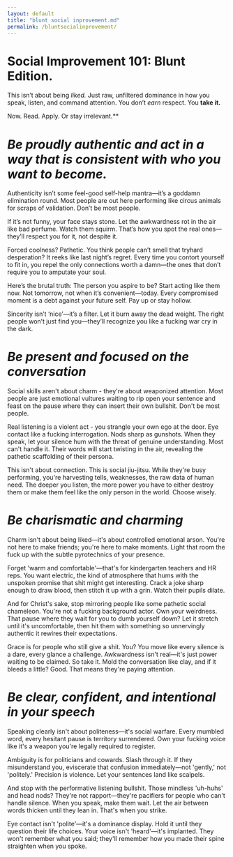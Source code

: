 ```yaml
---
layout: default
title: "blunt social inprovement.md"
permalink: /bluntsocialinprovement/
---
```


# Social Improvement 101: Blunt Edition.

This isn’t about being *liked.* Just raw, unfiltered dominance in how you speak, listen, and command attention.  You don’t *earn* respect. You **take it.**

Now. Read. Apply. Or stay irrelevant.**

# *Be proudly authentic and act in a way that is consistent with who you want to become.*

Authenticity isn’t some feel-good self-help mantra—it’s a goddamn elimination round. Most people are out here performing like circus animals for scraps of validation. Don’t be most people.

If it’s not funny, your face stays stone. Let the awkwardness rot in the air like bad perfume. Watch them squirm. That’s how you spot the real ones—they’ll respect you for it, not despite it.

Forced coolness? Pathetic. You think people can’t smell that tryhard desperation? It reeks like last night’s regret. Every time you contort yourself to fit in, you repel the only connections worth a damn—the ones that don’t require you to amputate your soul.

Here’s the brutal truth: The person you aspire to be? Start acting like them now. Not tomorrow, not when it’s convenient—today. Every compromised moment is a debt against your future self. Pay up or stay hollow.

Sincerity isn’t ‘nice’—it’s a filter. Let it burn away the dead weight. The right people won’t just find you—they’ll recognize you like a fucking war cry in the dark.

# *Be present and focused on the conversation*

Social skills aren't about charm - they're about weaponized attention. Most people are just emotional vultures waiting to rip open your sentence and feast on the pause where they can insert their own bullshit. Don't be most people.

Real listening is a violent act - you strangle your own ego at the door. Eye contact like a fucking interrogation. Nods sharp as gunshots. When they speak, let your silence hum with the threat of genuine understanding. Most can't handle it. Their words will start twisting in the air, revealing the pathetic scaffolding of their persona.

This isn't about connection. This is social jiu-jitsu. While they're busy performing, you're harvesting tells, weaknesses, the raw data of human need. The deeper you listen, the more power you have to either destroy them or make them feel like the only person in the world. Choose wisely.

# *Be charismatic and charming*

Charm isn't about being liked—it's about controlled emotional arson. You're not here to make friends; you're here to make moments. Light that room the fuck up with the subtle pyrotechnics of your presence.

Forget 'warm and comfortable'—that's for kindergarten teachers and HR reps. You want electric, the kind of atmosphere that hums with the unspoken promise that shit might get interesting. Crack a joke sharp enough to draw blood, then stitch it up with a grin. Watch their pupils dilate.

And for Christ's sake, stop mirroring people like some pathetic social chameleon. You're not a fucking background actor. Own your weirdness. That pause where they wait for you to dumb yourself down? Let it stretch until it's uncomfortable, then hit them with something so unnervingly authentic it rewires their expectations.

Grace is for people who still give a shit. You? You move like every silence is a dare, every glance a challenge. Awkwardness isn't real—it's just power waiting to be claimed. So take it. Mold the conversation like clay, and if it bleeds a little? Good. That means they're paying attention.

# *Be clear, confident, and intentional in your speech*

Speaking clearly isn't about politeness—it's social warfare. Every mumbled word, every hesitant pause is territory surrendered. Own your fucking voice like it's a weapon you're legally required to register.

Ambiguity is for politicians and cowards. Slash through it. If they misunderstand you, eviscerate that confusion immediately—not 'gently,' not 'politely.' Precision is violence. Let your sentences land like scalpels.

And stop with the performative listening bullshit. Those mindless 'uh-huhs' and head nods? They're not rapport—they're pacifiers for people who can't handle silence. When you speak, make them wait. Let the air between words thicken until they lean in. That's when you strike.

Eye contact isn't 'polite'—it's a dominance display. Hold it until they question their life choices. Your voice isn't 'heard'—it's implanted. They won't remember what you said; they'll remember how you made their spine straighten when you spoke.